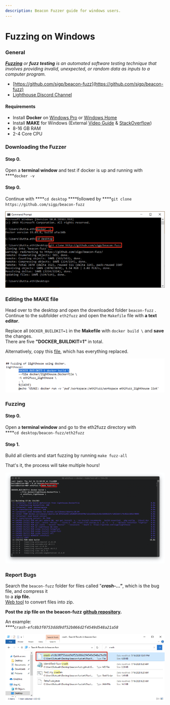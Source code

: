 ```yaml
---
description: Beacon Fuzzer guide for windows users.
---
```


# Fuzzing on Windows

### General

[_**Fuzzing**_](https://en.wikipedia.org/wiki/Fuzzing) _or **fuzz testing** is an automated software testing technique that involves providing invalid, unexpected, or random data as inputs to a computer program._

* [https://github.com/sigp/beacon-fuzz](https://github.com/sigp/beacon-fuzz)
* [Lighthouse Discord Channel](https://discord.gg/Xdc9xZX)

#### Requirements

* Install **Docker** on [Windows Pro](https://kb.beaconcha.in/beacon-fuzzer/windows/installing-docker-on-windows-pro) or [Windows Home](https://kb.beaconcha.in/beacon-fuzzer/windows/installing-docker-on-windows-home)
* Install **MAKE** for Windows \(External [Video Guide](https://www.youtube.com/watch?v=sXW2VLrQ3Bs) & [StackOverflow](https://stackoverflow.com/a/32127632)\)
* 8-16 GB RAM 
* 2-4 Core CPU 

### Downloading the Fuzzer

#### Step 0. 

Open a **terminal window** and test if docker is up and running with ****`docker -v`

#### **Step 0.**

Continue with ****`cd desktop` ****followed by ****`git clone https://github.com/sigp/beacon-fuzz`

![](../../.gitbook/assets/image%20%28150%29.png)

### 

### Editing the MAKE file

Head over to the desktop and open the downloaded folder `beacon-fuzz` .  
Continue to the subfolder `eth2fuzz` and open the `Makefile` file with **a text editor**.

Replace all `DOCKER_BUILDKIT=1` in the **Makefile** with `docker build \` and **save** the changes.  
There are five **"DOCKER\_BUILDKIT=1"** in total.   
  
Alternatively, copy this [file](https://gist.github.com/Buttaa/7493f747f673f513eb5c60b20661e780), which has everything replaced.

![](../../.gitbook/assets/image%20%28149%29.png)



### Fuzzing

#### Step 0.

Open a **terminal window** and go to the eth2fuzz directory with   
****`cd desktop/beacon-fuzz/eth2fuzz`

#### Step 1.

Build all clients and start fuzzing by running `make fuzz-all`

That's it, the process will take multiple hours!

![](../../.gitbook/assets/image%20%28152%29.png)

### Report Bugs

Search the `beacon-fuzz` folder for files called "_**crash-..."**_, which is the bug file, and compress it   
to a **zip file.**   
[Web tool](https://archive.online-convert.com/convert-to-zip) to convert files into zip.  
  
**Post the zip file on the beacon-fuzz** [**github repository**](https://github.com/sigp/beacon-fuzz/issues/new/choose)**.**

An example:  
_****`crash-efc8b3f0753ddd9df52b066d2f4549d548a21a58`_

![](../../.gitbook/assets/image%20%28151%29.png)





